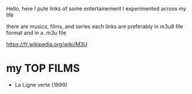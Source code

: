 Hello, here I pute links of some entertainement I experimented
across my life

there are musics, films, and series
each links are preferably in m3u8 file format
and in a .m3u file 

https://fr.wikipedia.org/wiki/M3U  



# my TOP FILMS 

- La Ligne verte (1999)  

